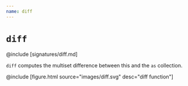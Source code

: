 ```yaml
---
name: diff
---
```


# `diff`

@include [signatures/diff.md]

`diff` computes the multiset difference between this and the `as` collection.

@include [figure.html source="images/diff.svg" desc="diff function"]
